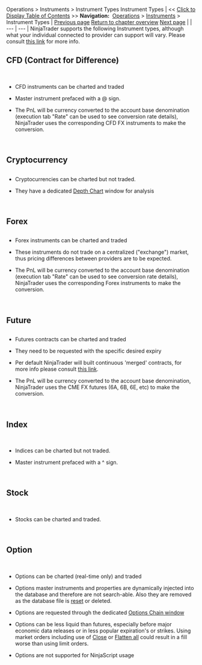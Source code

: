 ﻿
Operations > Instruments > Instrument Types
Instrument Types
| << [Click to Display Table of Contents](instrument-types.md) >> **Navigation:**     [Operations](operations-1.md) > [Instruments](instruments-1.md) > Instrument Types | [Previous page](instruments-1.md) [Return to chapter overview](instruments-1.md) [Next page](searching_for_instruments-1.md) |
| --- | --- |
NinjaTrader supports the following Instrument types, although what your individual connected to provider can support will vary. Please consult [this link](data_by_provider-1.md) for more info.
 
## CFD (Contract for Difference)
 
- CFD instruments can be charted and traded

- Master instrument prefaced with a @ sign.

- The PnL will be currency converted to the account base denomination (execution tab "Rate" can be used to see conversion rate details), NinjaTrader uses the corresponding CFD FX instruments to make the conversion.

 
## Cryptocurrency
## 
- Cryptocurrencies can be charted but not traded.

- They have a dedicated [Depth Chart](depth_chart-1.md) window for analysis

 
## Forex
## 
- Forex instruments can be charted and traded

- These instruments do not trade on a centralized ("exchange") market, thus pricing differences between providers are to be expected.

- The PnL will be currency converted to the account base denomination (execution tab "Rate" can be used to see conversion rate details), NinjaTrader uses the corresponding Forex instruments to make the conversion.

 
## Future
## 
- Futures contracts can be charted and traded

- They need to be requested with the specific desired expiry

- Per default NinjaTrader will built continuous 'merged' contracts, for more info please consult [this link](mergepolicy-1.md).

- The PnL will be currency converted to the account base denomination, NinjaTrader uses the CME FX futures (6A, 6B, 6E, etc) to make the conversion.

 
## Index
 
- Indices can be charted but not traded.

- Master instrument prefaced with a ^ sign.

 
## Stock
 
- Stocks can be charted and traded.

 
## Option
 
- Options can be charted (real-time only) and traded

- Options master instruments and properties are dynamically injected into the database and therefore are not search-able. Also they are removed as the database file is [reset](database_operations-1.md) or deleted.

- Options are requested through the dedicated [Options Chain window](option-chain-1.md) 

- Options can be less liquid than futures, especially before major economic data releases or in less popular expiration's or strikes. Using market orders including use of [Close](closing_a_position_or_atm_stra-1.md) or [Flatten all](flatten-1.md) could result in a fill worse than using limit orders.

- Options are not supported for NinjaScript usage

